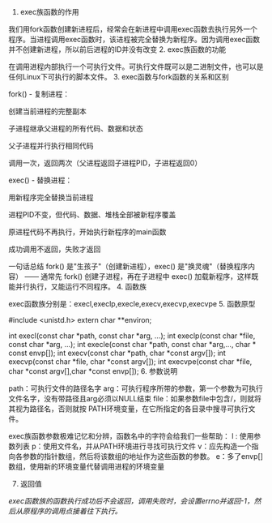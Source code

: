 1. exec族函数的作用

我们用fork函数创建新进程后，经常会在新进程中调用exec函数去执行另外一个程序。当进程调用exec函数时，该进程被完全替换为新程序。因为调用exec函数并不创建新进程，所以前后进程的ID并没有改变
2. exec族函数的功能

在调用进程内部执行一个可执行文件。可执行文件既可以是二进制文件，也可以是任何Linux下可执行的脚本文件。
3. exec函数与fork函数的关系和区别

fork() - 复制进程：

创建当前进程的完整副本

子进程继承父进程的所有代码、数据和状态

父子进程并行执行相同代码

调用一次，返回两次（父进程返回子进程PID，子进程返回0）

exec() - 替换进程：

用新程序完全替换当前进程

进程PID不变，但代码、数据、堆栈全部被新程序覆盖

原进程代码不再执行，开始执行新程序的main函数

成功调用不返回，失败才返回

一句话总结
fork() 是"生孩子"（创建新进程），exec() 是"换灵魂"（替换程序内容） —— 通常先 fork() 创建子进程，再在子进程中 exec() 加载新程序，这样既能并行执行，又能运行不同程序。
4. 函数族

exec函数族分别是：execl,execlp,execle,execv,execvp,execvpe
5. 函数原型

#include <unistd.h>
extern char **environ;
 
int execl(const char *path, const char *arg, ...);
int execlp(const char *file, const char *arg, ...);
int execle(const char *path, const char *arg,..., char * const envp[]);
int execv(const char *path, char *const argv[]);
int execvp(const char *file, char *const argv[]);
int execvpe(const char *file, char *const argv[],char *const envp[]);
6. 参数说明

path：可执行文件的路径名字
arg：可执行程序所带的参数，第一个参数为可执行文件名字，没有带路径且arg必须以NULL结束
file：如果参数file中包含/，则就将其视为路径名，否则就按 PATH环境变量，在它所指定的各目录中搜寻可执行文件。

exec族函数参数极难记忆和分辨，函数名中的字符会给我们一些帮助：
l : 使用参数列表
p：使用文件名，并从PATH环境进行寻找可执行文件
v：应先构造一个指向各参数的指针数组，然后将该数组的地址作为这些函数的参数。
e：多了envp[]数组，使用新的环境变量代替调用进程的环境变量

7. 返回值

*exec函数族的函数执行成功后不会返回，调用失败时，会设置errno并返回-1，然后从原程序的调用点接着往下执行。*

